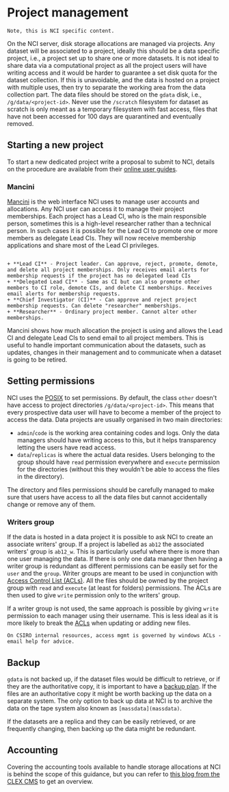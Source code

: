 # Project management

```{warning}
Note, this is NCI specific content.
```

On the NCI server, disk storage allocations are managed via projects. Any dataset will be associated to a project, ideally this should be a data specific project, i.e., a project set up to share one or more datasets. It is not ideal to share data via a computational project as all the project users will have writing access and it would be harder to guarantee a set disk quota for the dataset collection.
If this is unavoidable, and the data is hosted on a project with multiple uses, then try to separate the working area from the data collection part.
The data files should be stored on the `gdata` disk, i.e., `/g/data/<project-id>`. Never use the `/scratch` filesystem for dataset as scratch is only meant as a temporary filesystem with fast access, files that have not been accessed for 100 days are quarantined and eventually removed.

## Starting a new project

To start a new dedicated project write a proposal to submit to NCI, details on the procedure are available from their [online user guides](https://opus.nci.org.au/display/Help/How+to+propose+a+new+project).

### Mancini

[Mancini](https://my.nci.org.au/mancini/login?next=/mancini/) is the web interface NCI uses to manage user accounts and allocations. Any NCI user can access it to manage their project memberships. Each project has a Lead CI, who is the main responsible person, sometimes this is a high-level researcher rather than a technical person. In such cases it is possible for the Lead CI to promote one or more members as delegate Lead CIs. They will now receive membership applications and share most of the Lead CI privileges.

```{dropdown} **Project Roles**

+ **Lead CI** - Project leader. Can approve, reject, promote, demote, and delete all project memberships. Only receives email alerts for membership requests if the project has no delegated lead CIs
+ **Delegated Lead CI** - Same as CI but can also promote other members to CI role, demote CIs, and delete CI memberships. Receives email alerts for membership requests.
+ **Chief Investigator (CI)** - Can approve and reject project membership requests. Can delete "researcher" memberships.
+ **Researcher** - Ordinary project member. Cannot alter other memberships.
```

Mancini shows how much allocation the project is using and allows the Lead CI and delegate Lead CIs to send email to all project members. This is useful to handle important communication about the datasets, such as updates, changes in their management and to communicate when a dataset is going to be retired.
 
## Setting permissions
NCI uses the [POSIX](posix) to set permissions.
By default, the class `other` doesn't have access to project directories `/g/data/<project-id>`. This means that every prospective data user will have to become a member of the project to access the data. 
Data projects are usually organised in two main directories:
- `admin`/`code` is the working area containing codes and logs. Only the data managers should have writing access to this, but it helps transparency letting the users have read access. 
- `data`/`replicas` is where the actual data resides. Users belonging to the group should have `read` permission everywhere and `execute` permission for the directories (without this they wouldn't be able to access the files in the directory). 

The directory and files permissions should be carefully managed to make sure that users have access to all the data files but cannot accidentally change or remove any of them.

### Writers group
If the data is hosted in a data project it is possible to ask NCI to create an associate writers' group. If a project is labelled as `ab12` the associated writers' group is `ab12_w`.
This is particularly useful where there is more than one user managing the data. If there is only one data manager then having a writer group is redundant as different permissions can be easily set for the `user` and the `group`. Writer groups are meant to be used in conjunction with [Access Control List (ACLs)](acls). 
All the files should be owned by the project group with `read` and `execute` (at least for folders) permissions. The ACLs are then used to give `write` permission only to the writers' group.

If a writer group is not used, the same approach is possible by giving `write` permission to each manager using their username. This is less ideal as it is more likely to break the [ACLs](acls) when updating or adding new files.

```{warning}
On CSIRO internal resources, access mgmt is governed by windows ACLs - email help for advice.
```

## Backup
`gdata` is not backed up, if the dataset files would be difficult to retrieve, or if they are the authoritative copy, it is important to have a [backup plan](../concepts/backup.md). If the files are an authoritative copy it might be worth backing up the data on a separate system. 
The only option to back up data at NCI is to archive the data on the tape system also known as `[massdata](massdata)`.

If the datasets are a replica and they can be easily retrieved, or are frequently changing, then backing up the data might be redundant.

## Accounting
Covering the accounting tools available to handle storage allocations at NCI is behind the scope of this guidance, but you can refer to [this blog from the CLEX CMS](https://climate-cms.org/posts/2022-04-26-storage-where-what-why-how.html) to get an overview.
